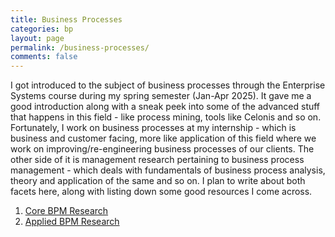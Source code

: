 ```yaml
---
title: Business Processes
categories: bp
layout: page
permalink: /business-processes/
comments: false
---
```


I got introduced to the subject of business processes through the Enterprise Systems course during my spring semester (Jan-Apr 2025). It gave me a good introduction along with a sneak peek into some of the advanced stuff that happens in this field - like process mining, tools like Celonis and so on. Fortunately, I work on business processes at my internship - which is business and customer facing, more like application of this field where we work on improving/re-engineering business processes of our clients. The other side of it is management research pertaining to business process management - which deals with fundamentals of business process analysis, theory and application of the same and so on. I plan to write about both facets here, along with listing down some good resources I come across.

1. [Core BPM Research](/core-bpm-research/)
2. [Applied BPM Research](/applied-bpm-research/)   
